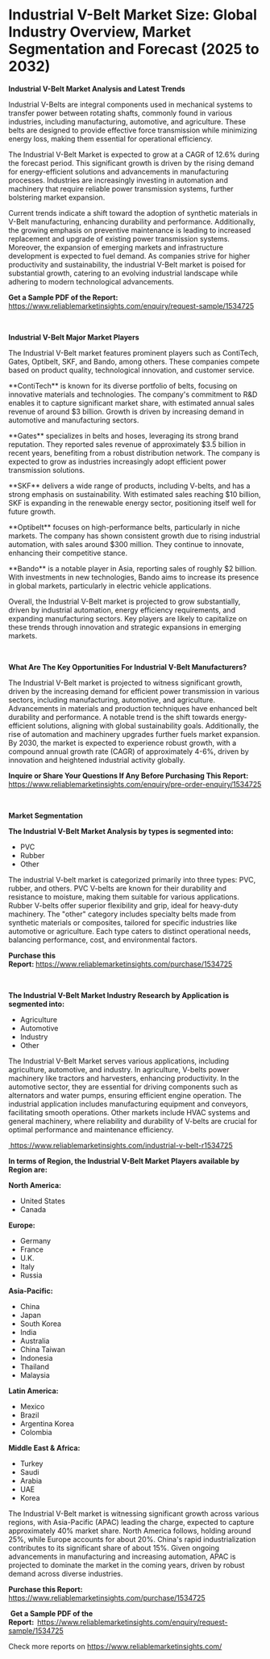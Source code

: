 <p><h1>Industrial V-Belt Market Size: Global Industry Overview, Market Segmentation and Forecast (2025 to 2032)</h1></p><p><strong>Industrial V-Belt Market Analysis and Latest Trends</strong></p>
<p><p>Industrial V-Belts are integral components used in mechanical systems to transfer power between rotating shafts, commonly found in various industries, including manufacturing, automotive, and agriculture. These belts are designed to provide effective force transmission while minimizing energy loss, making them essential for operational efficiency.</p><p>The Industrial V-Belt Market is expected to grow at a CAGR of 12.6% during the forecast period. This significant growth is driven by the rising demand for energy-efficient solutions and advancements in manufacturing processes. Industries are increasingly investing in automation and machinery that require reliable power transmission systems, further bolstering market expansion.</p><p>Current trends indicate a shift toward the adoption of synthetic materials in V-Belt manufacturing, enhancing durability and performance. Additionally, the growing emphasis on preventive maintenance is leading to increased replacement and upgrade of existing power transmission systems. Moreover, the expansion of emerging markets and infrastructure development is expected to fuel demand. As companies strive for higher productivity and sustainability, the industrial V-Belt market is poised for substantial growth, catering to an evolving industrial landscape while adhering to modern technological advancements.</p></p>
<p><strong>Get a Sample PDF of the Report:&nbsp;</strong> <a href="https://www.reliablemarketinsights.com/enquiry/request-sample/1534725?utm_campaign=2133&utm_medium=2&utm_source=Github&utm_content=ia&utm_term=09022025&utm_id=industrial-v-belt">https://www.reliablemarketinsights.com/enquiry/request-sample/1534725</a></p>
<p>&nbsp;</p>
<p><strong>Industrial V-Belt Major Market Players</strong></p>
<p><p>The Industrial V-Belt market features prominent players such as ContiTech, Gates, Optibelt, SKF, and Bando, among others. These companies compete based on product quality, technological innovation, and customer service.</p><p>**ContiTech** is known for its diverse portfolio of belts, focusing on innovative materials and technologies. The company's commitment to R&D enables it to capture significant market share, with estimated annual sales revenue of around $3 billion. Growth is driven by increasing demand in automotive and manufacturing sectors.</p><p>**Gates** specializes in belts and hoses, leveraging its strong brand reputation. They reported sales revenue of approximately $3.5 billion in recent years, benefiting from a robust distribution network. The company is expected to grow as industries increasingly adopt efficient power transmission solutions.</p><p>**SKF** delivers a wide range of products, including V-belts, and has a strong emphasis on sustainability. With estimated sales reaching $10 billion, SKF is expanding in the renewable energy sector, positioning itself well for future growth.</p><p>**Optibelt** focuses on high-performance belts, particularly in niche markets. The company has shown consistent growth due to rising industrial automation, with sales around $300 million. They continue to innovate, enhancing their competitive stance.</p><p>**Bando** is a notable player in Asia, reporting sales of roughly $2 billion. With investments in new technologies, Bando aims to increase its presence in global markets, particularly in electric vehicle applications.</p><p>Overall, the Industrial V-Belt market is projected to grow substantially, driven by industrial automation, energy efficiency requirements, and expanding manufacturing sectors. Key players are likely to capitalize on these trends through innovation and strategic expansions in emerging markets.</p></p>
<p>&nbsp;</p>
<p><strong>What Are The Key Opportunities For Industrial V-Belt Manufacturers?</strong></p>
<p><p>The Industrial V-Belt market is projected to witness significant growth, driven by the increasing demand for efficient power transmission in various sectors, including manufacturing, automotive, and agriculture. Advancements in materials and production techniques have enhanced belt durability and performance. A notable trend is the shift towards energy-efficient solutions, aligning with global sustainability goals. Additionally, the rise of automation and machinery upgrades further fuels market expansion. By 2030, the market is expected to experience robust growth, with a compound annual growth rate (CAGR) of approximately 4-6%, driven by innovation and heightened industrial activity globally.</p></p>
<p><strong>Inquire or Share Your Questions If Any Before Purchasing This Report:</strong> <a href="https://www.reliablemarketinsights.com/enquiry/pre-order-enquiry/1534725?utm_campaign=2133&utm_medium=2&utm_source=Github&utm_content=ia&utm_term=09022025&utm_id=industrial-v-belt">https://www.reliablemarketinsights.com/enquiry/pre-order-enquiry/1534725</a></p>
<p>&nbsp;</p>
<p><strong>Market Segmentation</strong></p>
<p><strong>The Industrial V-Belt Market Analysis by types is segmented into:</strong></p>
<p><ul><li>PVC</li><li>Rubber</li><li>Other</li></ul></p>
<p><p>The industrial V-belt market is categorized primarily into three types: PVC, rubber, and others. PVC V-belts are known for their durability and resistance to moisture, making them suitable for various applications. Rubber V-belts offer superior flexibility and grip, ideal for heavy-duty machinery. The "other" category includes specialty belts made from synthetic materials or composites, tailored for specific industries like automotive or agriculture. Each type caters to distinct operational needs, balancing performance, cost, and environmental factors.</p></p>
<p><strong>Purchase this Report:&nbsp;</strong><a href="https://www.reliablemarketinsights.com/purchase/1534725?utm_campaign=2133&utm_medium=2&utm_source=Github&utm_content=ia&utm_term=09022025&utm_id=industrial-v-belt">https://www.reliablemarketinsights.com/purchase/1534725</a></p>
<p>&nbsp;</p>
<p><strong>The Industrial V-Belt Market Industry Research by Application is segmented into:</strong></p>
<p><ul><li>Agriculture</li><li>Automotive</li><li>Industry</li><li>Other</li></ul></p>
<p><p>The Industrial V-Belt Market serves various applications, including agriculture, automotive, and industry. In agriculture, V-belts power machinery like tractors and harvesters, enhancing productivity. In the automotive sector, they are essential for driving components such as alternators and water pumps, ensuring efficient engine operation. The industrial application includes manufacturing equipment and conveyors, facilitating smooth operations. Other markets include HVAC systems and general machinery, where reliability and durability of V-belts are crucial for optimal performance and maintenance efficiency.</p></p>
<p><a href="https://www.reliablemarketinsights.com/industrial-v-belt-r1534725?utm_campaign=2133&utm_medium=2&utm_source=Github&utm_content=ia&utm_term=09022025&utm_id=industrial-v-belt">&nbsp;https://www.reliablemarketinsights.com/industrial-v-belt-r1534725</a></p>
<p><strong>In terms of Region, the Industrial V-Belt Market Players available by Region are:</strong></p>
<p>
    <p> <strong> North America: </strong>
        <ul>
            <li>United States</li>
            <li>Canada</li>
        </ul>
        </p> 
    <p> <strong> Europe: </strong>
        <ul>
            <li>Germany</li>
            <li>France</li>
            <li>U.K.</li>
            <li>Italy</li>
            <li>Russia</li>
        </ul>
        </p> 
    <p> <strong> Asia-Pacific: </strong>
        <ul>
            <li>China</li>
            <li>Japan</li>
            <li>South Korea</li>
            <li>India</li>
            <li>Australia</li>
            <li>China Taiwan</li>
            <li>Indonesia</li>
            <li>Thailand</li>
            <li>Malaysia</li>
        </ul>
        </p> 
    <p> <strong> Latin America: </strong>
        <ul>
            <li>Mexico</li>
            <li>Brazil</li>
            <li>Argentina Korea</li>
            <li>Colombia</li>
        </ul>
        </p> 
    <p> <strong> Middle East & Africa: </strong>
        <ul>
            <li>Turkey</li>
            <li>Saudi</li>
            <li>Arabia</li>
            <li>UAE</li>
            <li>Korea</li>
        </ul>
    </p>
    </p>
<p><p>The Industrial V-Belt market is witnessing significant growth across various regions, with Asia-Pacific (APAC) leading the charge, expected to capture approximately 40% market share. North America follows, holding around 25%, while Europe accounts for about 20%. China's rapid industrialization contributes to its significant share of about 15%. Given ongoing advancements in manufacturing and increasing automation, APAC is projected to dominate the market in the coming years, driven by robust demand across diverse industries.</p></p>
<p><strong>Purchase this Report: </strong><a href="https://www.reliablemarketinsights.com/purchase/1534725?utm_campaign=2133&utm_medium=2&utm_source=Github&utm_content=ia&utm_term=09022025&utm_id=industrial-v-belt">https://www.reliablemarketinsights.com/purchase/1534725</a></p>
<p>&nbsp;<strong>Get a Sample PDF of the Report:&nbsp;&nbsp;</strong><a href="https://www.reliablemarketinsights.com/enquiry/request-sample/1534725?utm_campaign=2133&utm_medium=2&utm_source=Github&utm_content=ia&utm_term=09022025&utm_id=industrial-v-belt">https://www.reliablemarketinsights.com/enquiry/request-sample/1534725</a></p>
<p><strong></strong></p>
<p>Check more reports on <a href="https://www.reliablemarketinsights.com/?utm_campaign=2133&utm_medium=2&utm_source=Github&utm_content=ia&utm_term=09022025&utm_id=industrial-v-belt">https://www.reliablemarketinsights.com/</a></p>